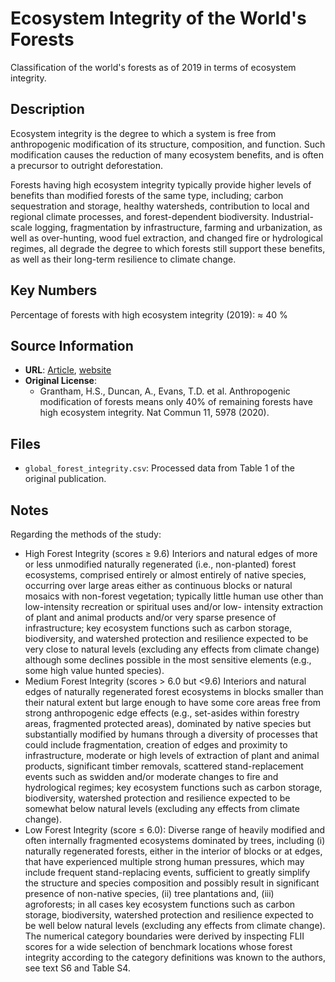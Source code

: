 
# Ecosystem Integrity of the World's Forests

Classification of the world's forests as of 2019 in terms of ecosystem integrity.

## Description
Ecosystem integrity is the degree to which a system is free from anthropogenic modification of its structure, composition, and function. Such modification causes the reduction of many ecosystem benefits, and is often a precursor to outright deforestation. 

Forests having high ecosystem integrity typically provide higher levels of benefits than modified forests of the same type, including; carbon sequestration and storage, healthy watersheds, contribution to local and regional climate processes, and forest-dependent biodiversity. Industrial-scale logging, fragmentation by infrastructure, farming and urbanization, as well as over-hunting, wood fuel extraction, and changed fire or hydrological regimes, all degrade the degree to which forests still support these benefits, as well as their long-term resilience to climate change.

## Key Numbers
Percentage of forests with high ecosystem integrity (2019): ≈ 40 %

## Source Information
* **URL**: [Article](https://doi.org/10.1038/s41467-020-19493-3), [website](https://www.forestlandscapeintegrity.com)
* **Original License**:
  - Grantham, H.S., Duncan, A., Evans, T.D. et al. Anthropogenic modification of forests means only 40% of remaining forests have high ecosystem integrity. Nat Commun 11, 5978 (2020).

## Files
* `global_forest_integrity.csv`: Processed data from Table 1 of the original publication.

## Notes
Regarding the methods of the study: 
* High Forest Integrity (scores ≥ 9.6) Interiors and natural edges of more or less unmodified naturally regenerated (i.e., non-planted) forest ecosystems, comprised entirely or almost entirely of native species, occurring over large areas either as continuous blocks or natural mosaics with non-forest vegetation; typically little human use other than low-intensity recreation or spiritual uses and/or low- intensity extraction of plant and animal products and/or very sparse presence of infrastructure; key ecosystem functions such as carbon storage, biodiversity, and watershed protection and resilience expected to be very close to natural levels (excluding any effects from climate change) although some declines possible in the most sensitive elements (e.g., some high value hunted species).
* Medium Forest Integrity (scores > 6.0 but <9.6) Interiors and natural edges of naturally regenerated forest ecosystems in blocks smaller than their natural extent but large enough to have some core areas free from strong anthropogenic edge effects (e.g., set-asides within forestry areas, fragmented protected areas), dominated by native species but substantially modified by humans through a diversity of processes that could include fragmentation, creation of edges and proximity to infrastructure, moderate or high levels of extraction of plant and animal products, significant timber removals, scattered stand-replacement events such as swidden and/or moderate changes to fire and hydrological regimes; key ecosystem functions such as carbon storage, biodiversity, watershed protection and resilience expected to be somewhat below natural levels (excluding any effects from climate change).
* Low Forest Integrity (score ≤ 6.0): Diverse range of heavily modified and often internally fragmented ecosystems dominated by trees, including (i) naturally regenerated forests, either in the interior of blocks or at edges, that have experienced multiple strong human pressures, which may include frequent stand-replacing events, sufficient to greatly simplify the structure and species composition and possibly result in significant presence of non-native species, (ii) tree plantations and, (iii) agroforests; in all cases key ecosystem functions such as carbon storage, biodiversity, watershed protection and resilience expected to be well below natural levels (excluding any effects from climate change).
The numerical category boundaries were derived by inspecting FLII scores for a wide selection of benchmark locations whose forest integrity according to the category definitions was known to the authors, see text S6 and Table S4.


